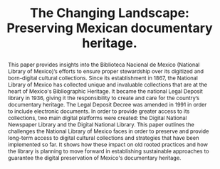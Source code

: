 ---
abstract: 'This paper provides insights into the Biblioteca Nacional de Mexico (National
  Library of Mexico)’s  efforts to ensure proper stewardship over its digitized and
  born-digital cultural collections. Since its establishment in 1867, the National
  Library of Mexico has collected unique and invaluable collections that are at the
  heart of Mexico''s Bibliographic Heritage. It became the national Legal Deposit
  library in 1936, giving it the responsibility to create and care for the country’s
  documentary heritage. The Legal Deposit Decree was amended in 1991 in order to include
  electronic documents. In order to provide greater access to its collections, two
  main digital platforms were created: the Digital National Newspaper Library and
  the Digital National Library. This paper outlines the challenges the National Library
  of Mexico faces in order to preserve and provide long-term access to digital cultural
  collections and strategies that have been implemented so far. It shows how these
  impact on old rooted practices and how the library is planning to move forward in
  establishing sustainable approaches to guarantee the digital preservation of Mexico''s
  documentary heritage.'
creators:
- Jo Ana Morfín
date: null
document_url: https://services.phaidra.univie.ac.at/api/object/o:923613/download
grand_parent: iPRES
institutions: []
keywords:
- boston
landing_page_url: https://phaidra.univie.ac.at/o:923613
language: eng
layout: publication
license: CC BY 4.0 International
notes_url: null
parent: iPRES 2018
publication_type: paper
size: 87763
slides_url: null
source_name: iPRES
stream_url: null
title: 'The Changing Landscape: Preserving Mexican documentary heritage.'
year: 2018
---